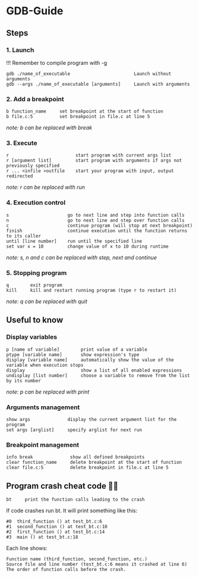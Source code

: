 # GDB-Guide

## Steps

### 1.  Launch
!!! Remember to compile program with -g
```
gdb ./name_of_executable                        Launch without arguments
gdb --args ./name_of_executable [arguments]     Launch with arguments
```
### 2.  Add a breakpoint
```
b function_name     set breakpoint at the start of function
b file.c:5          set breakpoint in file.c at line 5
```
*note: b can be replaced with break*

### 3.  Execute
```
r                         start program with current args list
r [argument list]         start program with arguments if args not previously specified
r ... <infile >outfile    start your program with input, output redirected
```
*note: r can be replaced with run*

### 4.	Execution control
```
s                      go to next line and step into function calls
n                      go to next line and step over function calls
c                      continue program (will stop at next breakpoint)
finish                 continue execution until the function returns to its caller
until [line number]    run until the specified line
set var x = 10         change value of x to 10 during runtime
```
*note: s, n and c can be replaced with step, next and continue*

### 5.  Stopping program
```
q        exit program
kill     kill and restart running program (type r to restart it)
```
*note: q can be replaced with quit*

## Useful to know

### Display variables
```
p [name of variable]        print value of a variable
ptype [variable name]       show expression's type
display [variable name]     automatically show the value of the variable when execution stops
display                     show a list of all enabled expressions
undisplay [list number]     choose a variable to remove from the list by its number
```
*note: p can be replaced with print*

### Arguments management
```
show args              display the current argument list for the program
set args [arglist]     specify arglist for next run
```
### Breakpoint management
```
info break              show all defined breakpoints
clear function_name     delete breakpoint at the start of function
clear file.c:5          delete breakpoint in file.c at line 5
```
## Program crash cheat code 🤯💥
```
bt     print the function calls leading to the crash
```
If code crashes run bt. It will print something like this:

    #0  third_function () at test_bt.c:6
    #1  second_function () at test_bt.c:10
    #2  first_function () at test_bt.c:14
    #3  main () at test_bt.c:18
Each line shows:

    Function name (third_function, second_function, etc.)
    Source file and line number (test_bt.c:6 means it crashed at line 6)
    The order of function calls before the crash.
